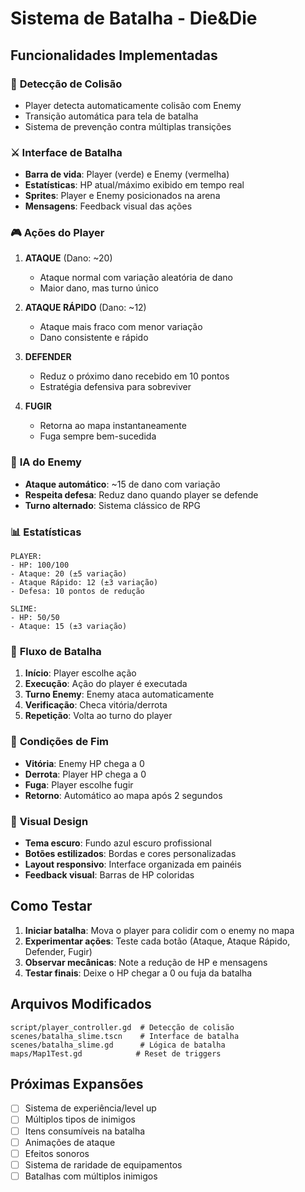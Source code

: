 # Sistema de Batalha - Die&Die

## Funcionalidades Implementadas

### 🎯 **Detecção de Colisão**
- Player detecta automaticamente colisão com Enemy
- Transição automática para tela de batalha
- Sistema de prevenção contra múltiplas transições

### ⚔️ **Interface de Batalha**
- **Barra de vida**: Player (verde) e Enemy (vermelha)
- **Estatísticas**: HP atual/máximo exibido em tempo real
- **Sprites**: Player e Enemy posicionados na arena
- **Mensagens**: Feedback visual das ações

### 🎮 **Ações do Player**
1. **ATAQUE** (Dano: ~20)
   - Ataque normal com variação aleatória de dano
   - Maior dano, mas turno único

2. **ATAQUE RÁPIDO** (Dano: ~12)
   - Ataque mais fraco com menor variação
   - Dano consistente e rápido

3. **DEFENDER**
   - Reduz o próximo dano recebido em 10 pontos
   - Estratégia defensiva para sobreviver

4. **FUGIR**
   - Retorna ao mapa instantaneamente
   - Fuga sempre bem-sucedida

### 🤖 **IA do Enemy**
- **Ataque automático**: ~15 de dano com variação
- **Respeita defesa**: Reduz dano quando player se defende
- **Turno alternado**: Sistema clássico de RPG

### 📊 **Estatísticas**
```
PLAYER:
- HP: 100/100
- Ataque: 20 (±5 variação)
- Ataque Rápido: 12 (±3 variação)
- Defesa: 10 pontos de redução

SLIME:
- HP: 50/50
- Ataque: 15 (±3 variação)
```

### 🔄 **Fluxo de Batalha**
1. **Início**: Player escolhe ação
2. **Execução**: Ação do player é executada
3. **Turno Enemy**: Enemy ataca automaticamente
4. **Verificação**: Checa vitória/derrota
5. **Repetição**: Volta ao turno do player

### 🏁 **Condições de Fim**
- **Vitória**: Enemy HP chega a 0
- **Derrota**: Player HP chega a 0
- **Fuga**: Player escolhe fugir
- **Retorno**: Automático ao mapa após 2 segundos

### 🎨 **Visual Design**
- **Tema escuro**: Fundo azul escuro profissional
- **Botões estilizados**: Bordas e cores personalizadas
- **Layout responsivo**: Interface organizada em painéis
- **Feedback visual**: Barras de HP coloridas

## Como Testar

1. **Iniciar batalha**: Mova o player para colidir com o enemy no mapa
2. **Experimentar ações**: Teste cada botão (Ataque, Ataque Rápido, Defender, Fugir)
3. **Observar mecânicas**: Note a redução de HP e mensagens
4. **Testar finais**: Deixe o HP chegar a 0 ou fuja da batalha

## Arquivos Modificados

```
script/player_controller.gd  # Detecção de colisão
scenes/batalha_slime.tscn    # Interface de batalha
scenes/batalha_slime.gd      # Lógica de batalha
maps/Map1Test.gd            # Reset de triggers
```

## Próximas Expansões

- [ ] Sistema de experiência/level up
- [ ] Múltiplos tipos de inimigos
- [ ] Itens consumíveis na batalha
- [ ] Animações de ataque
- [ ] Efeitos sonoros
- [ ] Sistema de raridade de equipamentos
- [ ] Batalhas com múltiplos inimigos
